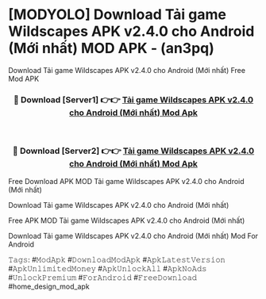 # [MODYOLO] Download Tải game Wildscapes APK v2.4.0 cho Android (Mới nhất) MOD APK - (an3pq)
Download Tải game Wildscapes APK v2.4.0 cho Android (Mới nhất) Free Mod APK

<div align="center">
<h3>🔴 Download [Server1] 👉👉 <a href="https://apk-comot.site?title=Tải_game_Wildscapes_APK_v2.4.0_cho_Android_(Mới_nhất)">Tải game Wildscapes APK v2.4.0 cho Android (Mới nhất) Mod Apk</a></h3><br>

<h3>🔴 Download [Server2] 👉👉 <a href="https://apk-comot.site?title=Tải_game_Wildscapes_APK_v2.4.0_cho_Android_(Mới_nhất)">Tải game Wildscapes APK v2.4.0 cho Android (Mới nhất) Mod Apk</a></h3>
</div>


Free Download APK MOD Tải game Wildscapes APK v2.4.0 cho Android (Mới nhất)

Download Tải game Wildscapes APK v2.4.0 cho Android (Mới nhất) 

Free APK MOD Tải game Wildscapes APK v2.4.0 cho Android (Mới nhất) 

Download Tải game Wildscapes APK v2.4.0 cho Android (Mới nhất) Mod For Android

𝚃𝚊𝚐𝚜: #𝙼𝚘𝚍𝙰𝚙𝚔 #𝙳𝚘𝚠𝚗𝚕𝚘𝚊𝚍𝙼𝚘𝚍𝙰𝚙𝚔 #𝙰𝚙𝚔𝙻𝚊𝚝𝚎𝚜𝚝𝚅𝚎𝚛𝚜𝚒𝚘𝚗 #𝙰𝚙𝚔𝚄𝚗𝚕𝚒𝚖𝚒𝚝𝚎𝚍𝙼𝚘𝚗𝚎𝚢 #𝙰𝚙𝚔𝚄𝚗𝚕𝚘𝚌𝚔𝙰𝚕𝚕 #𝙰𝚙𝚔𝙽𝚘𝙰𝚍𝚜 #𝚄𝚗𝚕𝚘𝚌𝚔𝙿𝚛𝚎𝚖𝚒𝚞𝚖 #𝙵𝚘𝚛𝙰𝚗𝚍𝚛𝚘𝚒𝚍 #𝙵𝚛𝚎𝚎𝙳𝚘𝚠𝚗𝚕𝚘𝚊𝚍 #home_design_mod_apk